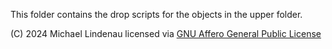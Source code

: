 This folder contains the drop scripts for the objects in the upper folder.

(C) 2024 Michael Lindenau licensed via [GNU Affero General Public License](https://www.gnu.org/licenses/agpl-3.0.txt)